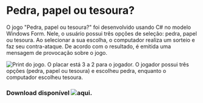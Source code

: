 # Pedra, papel ou tesoura?
O jogo "Pedra, papel ou tesoura?" foi desenvolvido usando C# no modelo Windows Form. Nele, o usuário possui três opções de seleção: pedra, papel ou tesoura. Ao selecionar a sua escolha, o computador realiza um sorteio e faz seu contra-ataque. De acordo com o resultado, é emitida uma mensagem de provocação sobre o jogo.

![Print do jogo. O placar está 3 a 2 para o jogador. O jogador possui três opções (pedra, papel ou tesoura) e escolheu pedra, enquanto o computador escolheu tesoura.](https://github.com/user-attachments/assets/017b3dc8-3d00-4dde-abb4-f53ea14faccd)

### Download disponível ![aqui](https://stephaniegdsantos.github.io/pagina-pedra-papel-tesoura/).

